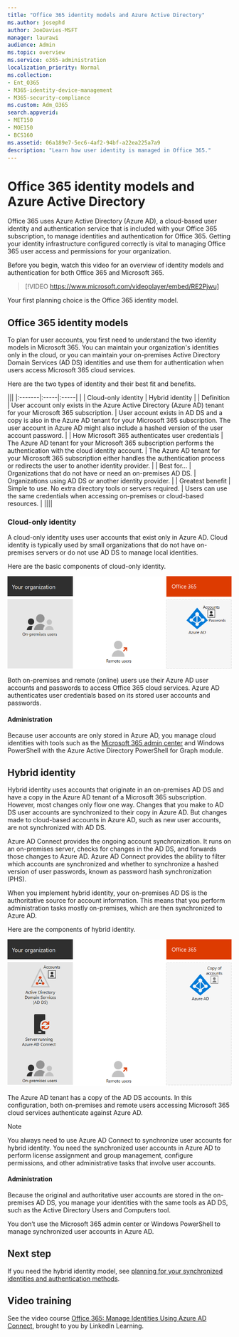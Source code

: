 ```yaml
---
title: "Office 365 identity models and Azure Active Directory"
ms.author: josephd
author: JoeDavies-MSFT
manager: laurawi
audience: Admin
ms.topic: overview
ms.service: o365-administration
localization_priority: Normal
ms.collection: 
- Ent_O365
- M365-identity-device-management
- M365-security-compliance
ms.custom: Adm_O365
search.appverid:
- MET150
- MOE150
- BCS160
ms.assetid: 06a189e7-5ec6-4af2-94bf-a22ea225a7a9
description: "Learn how user identity is managed in Office 365."
---
```


# Office 365 identity models and Azure Active Directory

Office 365 uses Azure Active Directory (Azure AD), a cloud-based user identity and authentication service that is included with your Office 365 subscription, to manage identities and authentication for Office 365. Getting your identity infrastructure configured correctly is vital to managing Office 365 user access and permissions for your organization.

Before you begin, watch this video for an overview of identity models and authentication for both Office 365 and Microsoft 365.

> [!VIDEO https://www.microsoft.com/videoplayer/embed/RE2Pjwu]

Your first planning choice is the Office 365 identity model.

## Office 365 identity models

To plan for user accounts, you first need to understand the two identity models in Microsoft 365. You can maintain your organization's identities only in the cloud, or you can maintain your on-premises Active Directory Domain Services (AD DS) identities and use them for authentication when users access Microsoft 365 cloud services.  

Here are the two types of identity and their best fit and benefits.

|||
|:-------|:-----|:-----|
|  | Cloud-only identity | Hybrid identity |
| Definition | User account only exists in the Azure Active Directory (Azure AD) tenant for your Microsoft 365 subscription. | User account exists in AD DS and a copy is also in the Azure AD tenant for your Microsoft 365 subscription. The user account in Azure AD might also include a hashed version of the user account password. |
| How Microsoft 365 authenticates user credentials | The Azure AD tenant for your Microsoft 365 subscription performs the authentication with the cloud identity account. | The Azure AD tenant for your Microsoft 365 subscription either handles the authentication process or redirects the user to another identity provider. |
| Best for… | Organizations that do not have or need an on-premises AD DS. | Organizations using AD DS or another identity provider. |
| Greatest benefit | Simple to use. No extra directory tools or servers required. | Users can use the same credentials when accessing on-premises or cloud-based resources. |
||||

### Cloud-only identity

A cloud-only identity uses user accounts that exist only in Azure AD. Cloud identity is typically used by small organizations that do not have on-premises servers or do not use AD DS to manage local identities. 

Here are the basic components of cloud-only identity.
 
![](./media/about-office-365-identity/cloud-only-identity.png)

Both on-premises and remote (online) users use their Azure AD user accounts and passwords to access Office 365 cloud services. Azure AD authenticates user credentials based on its stored user accounts and passwords.

#### Administration
Because user accounts are only stored in Azure AD, you manage cloud identities with tools such as the [Microsoft 365 admin center](https://admin.microsoft.com) and Windows PowerShell with the Azure Active Directory PowerShell for Graph module. 

## Hybrid identity

Hybrid identity uses accounts that originate in an on-premises AD DS and have a copy in the Azure AD tenant of a Microsoft 365 subscription. However, most changes only flow one way. Changes that you make to AD DS user accounts are synchronized to their copy in Azure AD. But changes made to cloud-based accounts in Azure AD, such as new user accounts, are not synchronized with AD DS.

Azure AD Connect provides the ongoing account synchronization. It runs on an on-premises server, checks for changes in the AD DS, and forwards those changes to Azure AD. Azure AD Connect provides the ability to filter which accounts are synchronized and whether to synchronize a hashed version of user passwords, known as password hash synchronization (PHS).

When you implement hybrid identity, your on-premises AD DS is the authoritative source for account information. This means that you perform administration tasks mostly on-premises, which are then synchronized to Azure AD. 

Here are the components of hybrid identity.

![](./media/about-office-365-identity/hybrid-identity.png)

The Azure AD tenant has a copy of the AD DS accounts. In this configuration, both on-premises and remote users accessing Microsoft 365 cloud services authenticate against Azure AD.

>[!Note]
>You always need to use Azure AD Connect to synchronize user accounts for hybrid identity. You need the synchronized user accounts in Azure AD to perform license assignment and group management, configure permissions, and other administrative tasks that involve user accounts.
>

#### Administration

Because the original and authoritative user accounts are stored in the on-premises AD DS, you manage your identities with the same tools as AD DS, such as the Active Directory Users and Computers tool. 

You don’t use the Microsoft 365 admin center or Windows PowerShell to manage synchronized user accounts in Azure AD.


## Next step

If you need the hybrid identity model, see [planning for your synchronized identities and authentication methods](plan-for-directory-synchronization.md).
  

## Video training

See the video course [Office 365: Manage Identities Using Azure AD Connect](https://support.office.com/article/90991a1d-c0ab-479a-b413-35c9706f6fed.aspx), brought to you by LinkedIn Learning.
